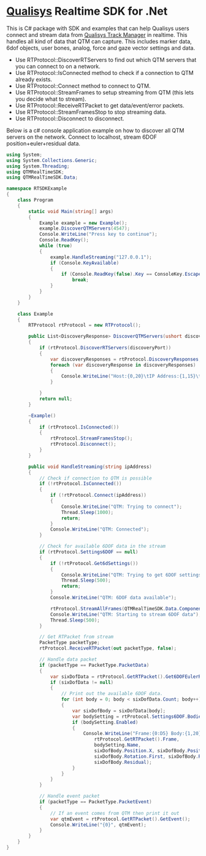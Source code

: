 # [Qualisys](http://www.qualisys.com) Realtime SDK for .Net

This is C# package with SDK and examples that can help Qualisys users connect and stream data from [Qualisys Track Manager](http://www.qualisys.com/products/software/qtm) in realtime.
This handles all kind of data that QTM can capture. This includes marker data, 6dof objects, user bones, analog, force and gaze vector settings and data.

* Use RTProtocol::DiscoverRTServers to find out which QTM servers that you can connect to on a network.
* Use RTProtocol::IsConnected method to check if a connection to QTM already exists.
* Use RTProtocol::Connect method to connect to QTM.
* Use RTProtocol::StreamFrames to setup streaming from QTM (this lets you decide what to stream).
* Use RTProtocol::ReceiveRTPacket to get data/event/error packets.
* Use RTProtocol::StreamFramesStop to stop streaming data.
* Use RTProtocol::Disconnect to disconnect.

Below is a c# console application example on how to discover all QTM servers on the network. Connect to localhost, stream 6DOF position+euler+residual data.

```csharp
using System;
using System.Collections.Generic;
using System.Threading;
using QTMRealTimeSDK;
using QTMRealTimeSDK.Data;

namespace RTSDKExample
{
    class Program
    {
        static void Main(string[] args)
        {
            Example example = new Example();
            example.DiscoverQTMServers(4547);
            Console.WriteLine("Press key to continue");
            Console.ReadKey();
            while (true)
            {
                example.HandleStreaming("127.0.0.1");
                if (Console.KeyAvailable)
                {
                    if (Console.ReadKey(false).Key == ConsoleKey.Escape)
                        break;
                }
            }
        }
    }

    class Example
    {
        RTProtocol rtProtocol = new RTProtocol();

        public List<DiscoveryResponse> DiscoverQTMServers(ushort discoveryPort)
        {
            if (rtProtocol.DiscoverRTServers(discoveryPort))
            {
                var discoveryResponses = rtProtocol.DiscoveryResponses;
                foreach (var discoveryResponse in discoveryResponses)
                {
                    Console.WriteLine("Host:{0,20}\tIP Address:{1,15}\tInfo Text:{2,20}\tCamera count:{3,3}", discoveryResponse.HostName, discoveryResponse.IpAddress, discoveryResponse.InfoText, discoveryResponse.CameraCount);
                }

            }
            return null;
        }

        ~Example()
        {
            if (rtProtocol.IsConnected())
            {
                rtProtocol.StreamFramesStop();
                rtProtocol.Disconnect();
            }
        }

        public void HandleStreaming(string ipAddress)
        {
            // Check if connection to QTM is possible
            if (!rtProtocol.IsConnected())
            {
                if (!rtProtocol.Connect(ipAddress))
                {
                    Console.WriteLine("QTM: Trying to connect");
                    Thread.Sleep(1000);
                    return;
                }
                Console.WriteLine("QTM: Connected");
            }

            // Check for available 6DOF data in the stream
            if (rtProtocol.Settings6DOF == null)
            {
                if (!rtProtocol.Get6dSettings())
                {
                    Console.WriteLine("QTM: Trying to get 6DOF settings");
                    Thread.Sleep(500);
                    return;
                }
                Console.WriteLine("QTM: 6DOF data available");

                rtProtocol.StreamAllFrames(QTMRealTimeSDK.Data.ComponentType.Component6dEulerResidual);
                Console.WriteLine("QTM: Starting to stream 6DOF data");
                Thread.Sleep(500);
            }

            // Get RTPacket from stream
            PacketType packetType;
            rtProtocol.ReceiveRTPacket(out packetType, false);

            // Handle data packet
            if (packetType == PacketType.PacketData)
            {
                var sixDofData = rtProtocol.GetRTPacket().Get6DOFEulerResidualData();
                if (sixDofData != null)
                {
                    // Print out the available 6DOF data.
                    for (int body = 0; body < sixDofData.Count; body++)
                    {
                        var sixDofBody = sixDofData[body];
                        var bodySetting = rtProtocol.Settings6DOF.Bodies[body];
                        if (bodySetting.Enabled)
                        {
							Console.WriteLine("Frame:{0:D5} Body:{1,20} X:{2,7:F1} Y:{3,7:F1} Z:{4,7:F1} First Angle:{5,7:F1} Second Angle:{6,7:F1} Third Angle:{7,7:F1} Residual:{8,7:F1}",
								rtProtocol.GetRTPacket().Frame,
								bodySetting.Name,
								sixDofBody.Position.X, sixDofBody.Position.Y, sixDofBody.Position.Z,
								sixDofBody.Rotation.First, sixDofBody.Rotation.Second, sixDofBody.Rotation.Third,
								sixDofBody.Residual);
						}
                    }
                }
            }

            // Handle event packet
            if (packetType == PacketType.PacketEvent)
            {
                // If an event comes from QTM then print it out
                var qtmEvent = rtProtocol.GetRTPacket().GetEvent();
                Console.WriteLine("{0}", qtmEvent);
            }
        }
    }
}
```
